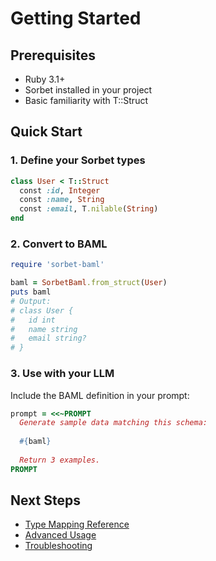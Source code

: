 # Getting Started

## Prerequisites

- Ruby 3.1+
- Sorbet installed in your project
- Basic familiarity with T::Struct

## Quick Start

### 1. Define your Sorbet types

```ruby
class User < T::Struct
  const :id, Integer
  const :name, String
  const :email, T.nilable(String)
end
```

### 2. Convert to BAML

```ruby
require 'sorbet-baml'

baml = SorbetBaml.from_struct(User)
puts baml
# Output:
# class User {
#   id int
#   name string
#   email string?
# }
```

### 3. Use with your LLM

Include the BAML definition in your prompt:

```ruby
prompt = <<~PROMPT
  Generate sample data matching this schema:
  
  #{baml}
  
  Return 3 examples.
PROMPT
```

## Next Steps

- [Type Mapping Reference](./type-mapping.md)
- [Advanced Usage](./advanced-usage.md)
- [Troubleshooting](./troubleshooting.md)